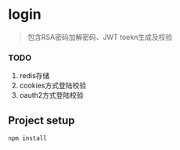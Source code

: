 # login

> 包含RSA密码加解密码、JWT toekn生成及校验

### TODO
1. redis存储
2. cookies方式登陆校验
3. oauth2方式登陆校验

## Project setup
```
npm install
```
